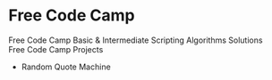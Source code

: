 # Free Code Camp
Free Code Camp Basic & Intermediate Scripting Algorithms Solutions    
Free Code Camp Projects
* Random Quote Machine

